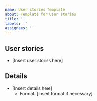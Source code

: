 ```yaml
---
name: User stories Template
about: Template for User stories
title: ''
labels: ''
assignees: ''
---
```


## User stories
- [Insert user stories here]

## Details
- [Insert details here]
  - Format: [insert format if necessary]
